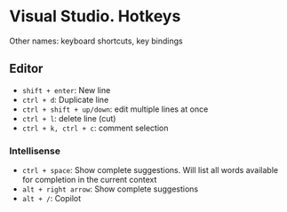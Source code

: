 # Visual Studio. Hotkeys
Other names: keyboard shortcuts, key bindings

## Editor

* `shift + enter`: New line
* `ctrl + d`: Duplicate line
* `ctrl + shift + up/down`: edit multiple lines at once
* `ctrl + l`: delete line (cut)
* `ctrl + k, ctrl + c`: comment selection

### Intellisense
* `ctrl + space`: Show complete suggestions. Will list all words available for completion in the current context
* `alt + right arrow`: Show complete suggestions
* `alt + /`: Copilot
